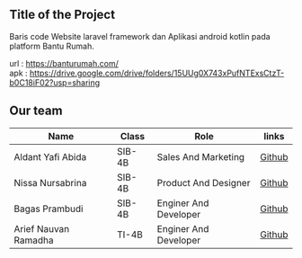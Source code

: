 ## Title of the Project 

Baris code Website laravel framework dan Aplikasi android kotlin pada platform Bantu Rumah.

url : https://banturumah.com/ <br>
apk : https://drive.google.com/drive/folders/15UUg0X743xPufNTExsCtzT-b0C18iF02?usp=sharing

## Our team
| Name  | Class  | Role  | links |
| --- | --- | --- | --- |
| Aldant Yafi Abida | SIB-4B | Sales And Marketing | [Github](https://github.com/aldant27)|
| Nissa Nursabrina | SIB-4B | Product And Designer | [Github](https://github.com/nissanursabrina)|
| Bagas Prambudi | SIB-4B | Enginer And Developer | [Github](https://github.com/bagasprambudi)|
| Arief Nauvan Ramadha | TI-4B | Enginer And Developer | [Github](https://github.com/arvandha121)|
